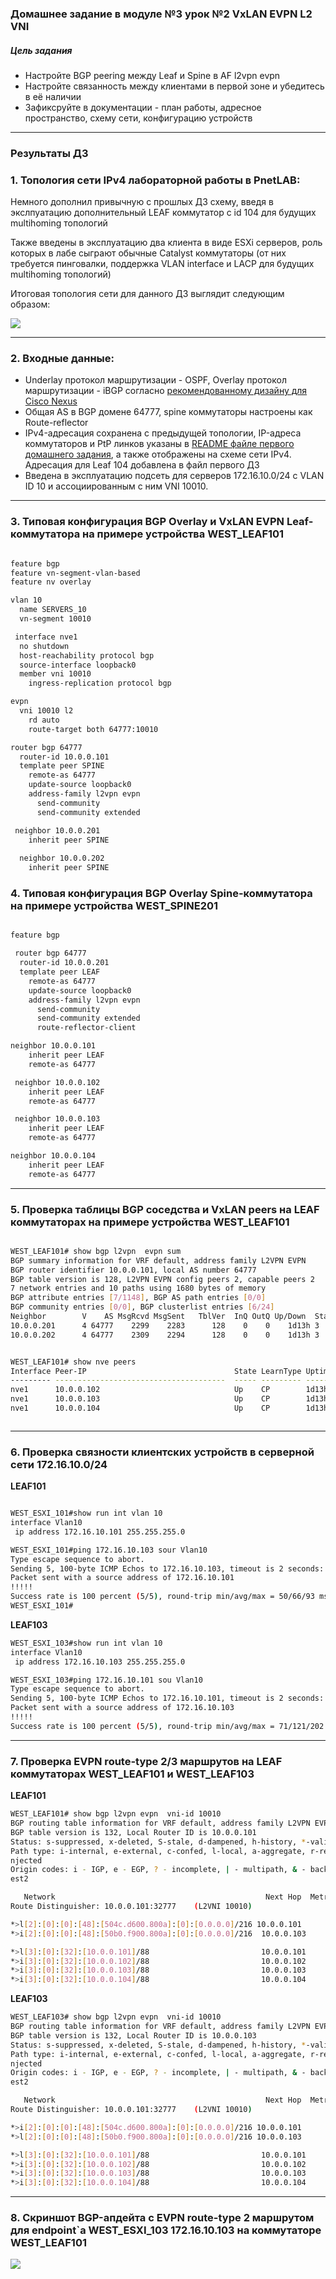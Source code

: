 ### Домашнее задание в модуле №3 урок №2 VxLAN EVPN L2 VNI

##### Цель задания
- Настройте BGP peering между Leaf и Spine в AF l2vpn evpn
- Настройте связанность между клиентами в первой зоне и убедитесь в её наличии
- Зафиксруйте в документации - план работы, адресное пространство, схему сети, конфигурацию устройств

---

### Результаты ДЗ

### **1. Топология сети IPv4 лабораторной работы в PnetLAB**:
 
 Немного дополнил привычную с прошлых ДЗ схему, введя в экслпуатацию дополнительный LEAF коммутатор с id 104 для будущих multihoming топологий
 
 Также введены в эксплуатацию два клиента в виде ESXi серверов, роль которых в лабе сыграют обычные Catalyst коммутаторы (от них требуется пинговалки, поддержка VLAN interface и LACP для будущих multihoming топологий)
 
 Итоговая топология сети для данного ДЗ выглядит следующим образом:
 
 [<img src="WEST_DC_topology_for_VxLAN.JPG">](https://github.com/R0gerWilco/OTUS_DC/blob/main/Homework/Module3/Lesson02/WEST_DC_topology_for_VxLAN.JPG)


---

### **2. Входные данные**:

- Underlay протокол маршрутизации - OSPF, Overlay протокол маршрутизации - iBGP согласно [рекомендованному дизайну для Cisco Nexus](https://www.cisco.com/c/en/us/td/docs/dcn/whitepapers/cisco-vxlan-bgp-evpn-design-and-implementation-guide.html#IGPvseBGPUnderlay)
- Общая AS в BGP домене 64777, spine коммутаторы настроены как Route-reflector
- IPv4-адресация сохранена с предыдущей топологии,  IP-адреса коммутаторов и PtP линков указаны в [README файле первого домашнего задания](https://github.com/R0gerWilco/OTUS_DC/blob/main/Homework/Module1/Lesson03/README.md), а также отображены на схеме сети  IPv4. Адресация для Leaf 104 добавлена  в файл первого ДЗ
- Введена в эксплуатацию  подсеть для серверов 172.16.10.0/24 c VLAN ID 10 и ассоциированным с ним VNI 10010.



---
### **3. Типовая конфигурация BGP Overlay и VxLAN EVPN Leaf-коммутатора на примере устройства WEST_LEAF101**
```bash

feature bgp
feature vn-segment-vlan-based
feature nv overlay

vlan 10
  name SERVERS_10
  vn-segment 10010

 interface nve1
  no shutdown
  host-reachability protocol bgp
  source-interface loopback0
  member vni 10010
    ingress-replication protocol bgp

evpn
  vni 10010 l2
    rd auto
    route-target both 64777:10010

router bgp 64777
  router-id 10.0.0.101
  template peer SPINE
    remote-as 64777
    update-source loopback0
    address-family l2vpn evpn
      send-community
      send-community extended

 neighbor 10.0.0.201
    inherit peer SPINE
 
  neighbor 10.0.0.202
    inherit peer SPINE
```

### **4. Типовая конфигурация BGP Overlay Spine-коммутатора на примере устройства WEST_SPINE201**
```bash

feature bgp

 router bgp 64777
  router-id 10.0.0.201
  template peer LEAF
    remote-as 64777
    update-source loopback0
    address-family l2vpn evpn
      send-community
      send-community extended
      route-reflector-client

neighbor 10.0.0.101
    inherit peer LEAF
    remote-as 64777

 neighbor 10.0.0.102
    inherit peer LEAF
    remote-as 64777

 neighbor 10.0.0.103
    inherit peer LEAF
    remote-as 64777

neighbor 10.0.0.104
    inherit peer LEAF
    remote-as 64777
```

---

### **5. Проверка таблицы BGP соседства и VxLAN peers на LEAF коммутаторах на примере устройства WEST_LEAF101**
```bash

WEST_LEAF101# show bgp l2vpn  evpn sum
BGP summary information for VRF default, address family L2VPN EVPN
BGP router identifier 10.0.0.101, local AS number 64777
BGP table version is 128, L2VPN EVPN config peers 2, capable peers 2
7 network entries and 10 paths using 1680 bytes of memory
BGP attribute entries [7/1148], BGP AS path entries [0/0]
BGP community entries [0/0], BGP clusterlist entries [6/24]
Neighbor        V    AS MsgRcvd MsgSent   TblVer  InQ OutQ Up/Down  State/PfxRcd
10.0.0.201      4 64777    2299    2283      128    0    0    1d13h 3                   <----------------------- SPINE 201
10.0.0.202      4 64777    2309    2294      128    0    0    1d13h 3                   <----------------------- SPINE 202


WEST_LEAF101# show nve peers
Interface Peer-IP                                 State LearnType Uptime   Router-Mac       
--------- --------------------------------------  ----- --------- -------- ----------
nve1      10.0.0.102                              Up    CP        1d13h    n/a           <----------------------- LEAF 102
nve1      10.0.0.103                              Up    CP        1d13h    n/a           <----------------------- LEAF 103            
nve1      10.0.0.104                              Up    CP        1d13h    n/a           <----------------------- LEAF 104



```

---

### **6. Проверка связности клиентских устройств в серверной сети 172.16.10.0/24**
**LEAF101**
```bash

WEST_ESXI_101#show run int vlan 10
interface Vlan10
 ip address 172.16.10.101 255.255.255.0

WEST_ESXI_101#ping 172.16.10.103 sour Vlan10
Type escape sequence to abort.
Sending 5, 100-byte ICMP Echos to 172.16.10.103, timeout is 2 seconds:
Packet sent with a source address of 172.16.10.101 
!!!!!
Success rate is 100 percent (5/5), round-trip min/avg/max = 50/66/93 ms
WEST_ESXI_101#

```
**LEAF103**
```bash
WEST_ESXI_103#show run int vlan 10
interface Vlan10
 ip address 172.16.10.103 255.255.255.0

WEST_ESXI_103#ping 172.16.10.101 sou Vlan10
Type escape sequence to abort.
Sending 5, 100-byte ICMP Echos to 172.16.10.101, timeout is 2 seconds:
Packet sent with a source address of 172.16.10.103 
!!!!!
Success rate is 100 percent (5/5), round-trip min/avg/max = 71/121/202 ms
```

---

### **7. Проверка EVPN  route-type 2/3 маршрутов на LEAF коммутаторах  WEST_LEAF101 и WEST_LEAF103**

**LEAF101**

```bash
WEST_LEAF101# show bgp l2vpn evpn  vni-id 10010
BGP routing table information for VRF default, address family L2VPN EVPN
BGP table version is 132, Local Router ID is 10.0.0.101
Status: s-suppressed, x-deleted, S-stale, d-dampened, h-history, *-valid, >-best
Path type: i-internal, e-external, c-confed, l-local, a-aggregate, r-redist, I-i
njected
Origin codes: i - IGP, e - EGP, ? - incomplete, | - multipath, & - backup, 2 - b
est2

   Network                                               Next Hop  Metric LocPrf     Weight Path
Route Distinguisher: 10.0.0.101:32777    (L2VNI 10010)

*>l[2]:[0]:[0]:[48]:[504c.d600.800a]:[0]:[0.0.0.0]/216 10.0.0.101          100      32768 i   <------------Хост WEST_ESXI_101, подключенный к своему порту
*>i[2]:[0]:[0]:[48]:[50b0.f900.800a]:[0]:[0.0.0.0]/216  10.0.0.103          100          0 i  <-----------Хост WEST_ESXI_103, подключенный к LEAF 103

*>l[3]:[0]:[32]:[10.0.0.101]/88                         10.0.0.101         100      32768 i   <------------Cвой собственный Loopback
*>i[3]:[0]:[32]:[10.0.0.102]/88                         10.0.0.102         100          0 i   <------------Loopback LEAF 102 
*>i[3]:[0]:[32]:[10.0.0.103]/88                         10.0.0.103         100          0 i   <------------Loopback LEAF 103
*>i[3]:[0]:[32]:[10.0.0.104]/88                         10.0.0.104         100          0 i   <------------Loopback LEAF 104


```

**LEAF103**

```bash
WEST_LEAF103# show bgp l2vpn evpn  vni-id 10010
BGP routing table information for VRF default, address family L2VPN EVPN
BGP table version is 132, Local Router ID is 10.0.0.103
Status: s-suppressed, x-deleted, S-stale, d-dampened, h-history, *-valid, >-best
Path type: i-internal, e-external, c-confed, l-local, a-aggregate, r-redist, I-i
njected
Origin codes: i - IGP, e - EGP, ? - incomplete, | - multipath, & - backup, 2 - b
est2

   Network                                               Next Hop  Metric LocPrf     Weight Path
Route Distinguisher: 10.0.0.101:32777    (L2VNI 10010)

*>i[2]:[0]:[0]:[48]:[504c.d600.800a]:[0]:[0.0.0.0]/216 10.0.0.101         100          0 i    <-----------Хост WEST_ESXI_101, подключенный к LEAF 101
*>l[2]:[0]:[0]:[48]:[50b0.f900.800a]:[0]:[0.0.0.0]/216 10.0.0.103         100      32768 i    <-----------Хост WEST_ESXI_103, подключенный к своему порту

*>l[3]:[0]:[32]:[10.0.0.101]/88                         10.0.0.101        100          0 i   <------------Loopback LEAF 101
*>i[3]:[0]:[32]:[10.0.0.102]/88                         10.0.0.102        100          0 i   <------------Loopback LEAF 102 
*>i[3]:[0]:[32]:[10.0.0.103]/88                         10.0.0.103        100     32768  i   <------------Cвой собственный Loopback
*>i[3]:[0]:[32]:[10.0.0.104]/88                         10.0.0.104        100          0 i   <------------Loopback LEAF 104

```
---

### **8. Скриншот BGP-апдейта с EVPN  route-type 2 маршрутом для endpoint`а WEST_ESXI_103 172.16.10.103  на коммутаторе  WEST_LEAF101**

 [<img src="BGP_update_reachable_route.JPG">](https://github.com/R0gerWilco/OTUS_DC/blob/main/Homework/Module3/Lesson02/BGP_update_reachable_route.JPG)




